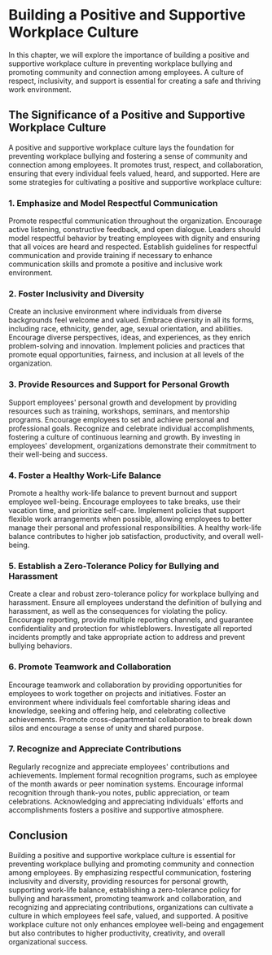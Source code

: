Building a Positive and Supportive Workplace Culture
===============================================================

In this chapter, we will explore the importance of building a positive and supportive workplace culture in preventing workplace bullying and promoting community and connection among employees. A culture of respect, inclusivity, and support is essential for creating a safe and thriving work environment.

The Significance of a Positive and Supportive Workplace Culture
---------------------------------------------------------------

A positive and supportive workplace culture lays the foundation for preventing workplace bullying and fostering a sense of community and connection among employees. It promotes trust, respect, and collaboration, ensuring that every individual feels valued, heard, and supported. Here are some strategies for cultivating a positive and supportive workplace culture:

### 1. Emphasize and Model Respectful Communication

Promote respectful communication throughout the organization. Encourage active listening, constructive feedback, and open dialogue. Leaders should model respectful behavior by treating employees with dignity and ensuring that all voices are heard and respected. Establish guidelines for respectful communication and provide training if necessary to enhance communication skills and promote a positive and inclusive work environment.

### 2. Foster Inclusivity and Diversity

Create an inclusive environment where individuals from diverse backgrounds feel welcome and valued. Embrace diversity in all its forms, including race, ethnicity, gender, age, sexual orientation, and abilities. Encourage diverse perspectives, ideas, and experiences, as they enrich problem-solving and innovation. Implement policies and practices that promote equal opportunities, fairness, and inclusion at all levels of the organization.

### 3. Provide Resources and Support for Personal Growth

Support employees' personal growth and development by providing resources such as training, workshops, seminars, and mentorship programs. Encourage employees to set and achieve personal and professional goals. Recognize and celebrate individual accomplishments, fostering a culture of continuous learning and growth. By investing in employees' development, organizations demonstrate their commitment to their well-being and success.

### 4. Foster a Healthy Work-Life Balance

Promote a healthy work-life balance to prevent burnout and support employee well-being. Encourage employees to take breaks, use their vacation time, and prioritize self-care. Implement policies that support flexible work arrangements when possible, allowing employees to better manage their personal and professional responsibilities. A healthy work-life balance contributes to higher job satisfaction, productivity, and overall well-being.

### 5. Establish a Zero-Tolerance Policy for Bullying and Harassment

Create a clear and robust zero-tolerance policy for workplace bullying and harassment. Ensure all employees understand the definition of bullying and harassment, as well as the consequences for violating the policy. Encourage reporting, provide multiple reporting channels, and guarantee confidentiality and protection for whistleblowers. Investigate all reported incidents promptly and take appropriate action to address and prevent bullying behaviors.

### 6. Promote Teamwork and Collaboration

Encourage teamwork and collaboration by providing opportunities for employees to work together on projects and initiatives. Foster an environment where individuals feel comfortable sharing ideas and knowledge, seeking and offering help, and celebrating collective achievements. Promote cross-departmental collaboration to break down silos and encourage a sense of unity and shared purpose.

### 7. Recognize and Appreciate Contributions

Regularly recognize and appreciate employees' contributions and achievements. Implement formal recognition programs, such as employee of the month awards or peer nomination systems. Encourage informal recognition through thank-you notes, public appreciation, or team celebrations. Acknowledging and appreciating individuals' efforts and accomplishments fosters a positive and supportive atmosphere.

Conclusion
----------

Building a positive and supportive workplace culture is essential for preventing workplace bullying and promoting community and connection among employees. By emphasizing respectful communication, fostering inclusivity and diversity, providing resources for personal growth, supporting work-life balance, establishing a zero-tolerance policy for bullying and harassment, promoting teamwork and collaboration, and recognizing and appreciating contributions, organizations can cultivate a culture in which employees feel safe, valued, and supported. A positive workplace culture not only enhances employee well-being and engagement but also contributes to higher productivity, creativity, and overall organizational success.
